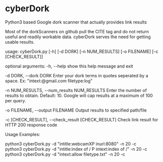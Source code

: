 # cyberDork
Python3 based Google dork scanner that actually provides link results

Most of the dorkScanners on github pull the CITE tag and do not return useful and readily workable data.  cyberDork serves the need for getting usable results.


usage: cyberDork.py [-h] [-d DORK] [-n NUM_RESULTS] [-o FILENAME] [-c [CHECK_RESULT]]

optional arguments:
  -h, --help            show this help message and exit
  
  -d DORK, --dork DORK  Enter your dork terms in quotes seperated by a space. Ex: "intext:@gmail.com filetype:log"
  
  -n NUM_RESULTS, --num_results NUM_RESULTS
                        Enter the number of results to obtain. Default: 10. Google will cap results at a maximum of
                        100 per query.
                        
  -o FILENAME, --output FILENAME
                        Output results to specified path/file
                        
  -c [CHECK_RESULT], --check_result [CHECK_RESULT]
                        Check link result for HTTP 200 response code

Usage Examples:

python3 cyberDork.py -d "intitle:webcamXP inurl:8080" -n 20 -c <br>
python3 cyberDork.py -d "intitle:index of / P intext:index of /" -n 20 -c <br>
python3 cyberDork.py -d "intext:allow filetype.txt" -n 20 -c

